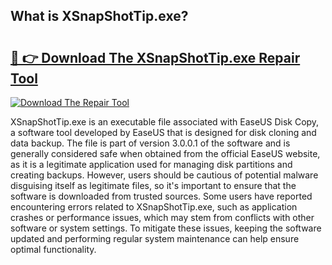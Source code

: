 ## What is XSnapShotTip.exe? 

# <h2><a href="https://exedetect.com/download.php?XSnapShotTip.exe">🔗 👉 Download The XSnapShotTip.exe Repair Tool</a></h2>

[![Download The Repair Tool](https://exedetect.com/download-button.jpg)](https://exedetect.com/download.php?XSnapShotTip.exe)

XSnapShotTip.exe is an executable file associated with EaseUS Disk Copy, a software tool developed by EaseUS that is designed for disk cloning and data backup. The file is part of version 3.0.0.1 of the software and is generally considered safe when obtained from the official EaseUS website, as it is a legitimate application used for managing disk partitions and creating backups. However, users should be cautious of potential malware disguising itself as legitimate files, so it's important to ensure that the software is downloaded from trusted sources. Some users have reported encountering errors related to XSnapShotTip.exe, such as application crashes or performance issues, which may stem from conflicts with other software or system settings. To mitigate these issues, keeping the software updated and performing regular system maintenance can help ensure optimal functionality.